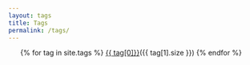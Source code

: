```yaml
---
layout: tags
title: Tags
permalink: /tags/
---
```


<ul>
  {% for tag in site.tags %}
    <a href="{{ site.baseurl }}/tag/{{ tag[0] | slugify }}/">{{ tag[0]}}</a>({{ tag[1].size }})  
  {% endfor %}
</ul>